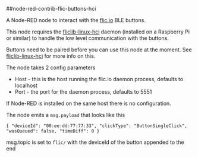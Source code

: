 ##node-red-contrib-flic-buttons-hci

A Node-RED node to interact with the [flic.io][1] BLE buttons.

This node requires the [fliclib-linux-hci][2] daemon (installed on a Raspberry Pi or similar)
to handle the low level communication with the buttons.

Buttons need to be paired before you can use this node at the moment.
See [fliclib-linux-hci][2] for more info on this.

The node takes 2 config parameters

 - Host - this is the host running the flic.io daemon process, defaults to localhost
 - Port - the port for the daemon process, defaults to 5551

If Node-RED is installed on the same host there is no configuration.

The node emits a `msg.payload` that looks like this
```
{ "deviceId": "00:ee:dd:77:77:33", "clickType": "ButtonSingleClick", "wasQueued": false, "timeDiff": 0 }
```

msg.topic is set to `flic/` with the deviceId of the button appended to the end

[1]: https://flic.io/?r=985093
[2]: https://github.com/50ButtonsEach/fliclib-linux-hci
